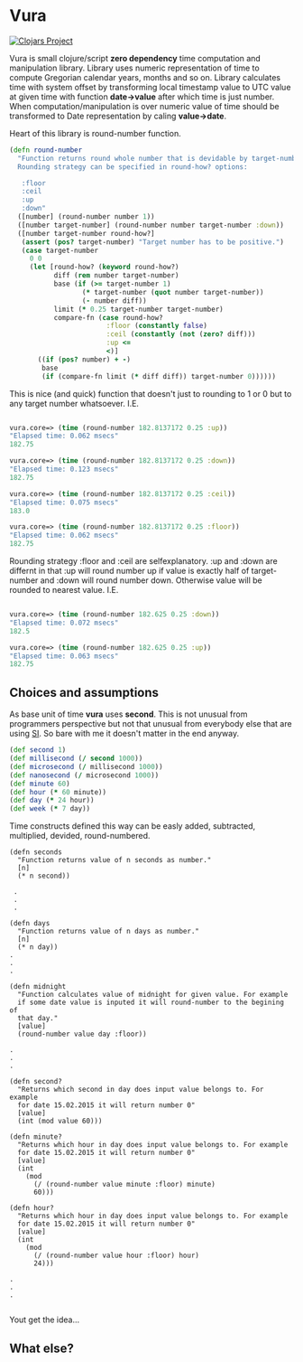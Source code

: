 # Vura

[![Clojars Project](https://img.shields.io/clojars/v/kovacnica/vura.core.svg)](https://clojars.org/kovacnica/vura.core)


Vura is small clojure/script **zero dependency** time computation and manipulation library. Library uses numeric representation of
time to compute Gregorian calendar years, months and so on. Library calculates time with system offset by transforming local 
timestamp value to UTC value at given time with function **date->value** after which time is just number. When computation/manipulation
is over numeric value of time should be transformed to Date representation by caling **value->date**.


Heart of this library is round-number function.

``` clojure
(defn round-number
  "Function returns round whole number that is devidable by target-number.
  Rounding strategy can be specified in round-how? options:

   :floor
   :ceil
   :up
   :down"
  ([number] (round-number number 1))
  ([number target-number] (round-number number target-number :down))
  ([number target-number round-how?]
   (assert (pos? target-number) "Target number has to be positive.")
   (case target-number
     0 0
     (let [round-how? (keyword round-how?)
           diff (rem number target-number)
           base (if (>= target-number 1)
                  (* target-number (quot number target-number))
                  (- number diff))
           limit (* 0.25 target-number target-number)
           compare-fn (case round-how?
                        :floor (constantly false)
                        :ceil (constantly (not (zero? diff)))
                        :up <=
                        <)]
       ((if (pos? number) + -)
        base
        (if (compare-fn limit (* diff diff)) target-number 0))))))
```

This is nice (and quick) function that doesn't just to rounding to 1 or 0 but to any target number whatsoever. I.E.
``` clojure

vura.core=> (time (round-number 182.8137172 0.25 :up))
"Elapsed time: 0.062 msecs"
182.75

vura.core=> (time (round-number 182.8137172 0.25 :down))
"Elapsed time: 0.123 msecs"
182.75

vura.core=> (time (round-number 182.8137172 0.25 :ceil))
"Elapsed time: 0.075 msecs"
183.0

vura.core=> (time (round-number 182.8137172 0.25 :floor))
"Elapsed time: 0.062 msecs"
182.75


```

Rounding strategy :floor and :ceil are selfexplanatory. :up and :down are differnt in that :up will round number up if value is exactly half of target-number and :down will round number down. Otherwise value will be rounded to nearest value. I.E.

``` clojure

vura.core=> (time (round-number 182.625 0.25 :down))
"Elapsed time: 0.072 msecs"
182.5

vura.core=> (time (round-number 182.625 0.25 :up))
"Elapsed time: 0.063 msecs"
182.75


```


## Choices and assumptions

As base unit of time **vura** uses **second**. This is not unusual from programmers perspective but not that unusual from everybody else that are using [SI](https://en.wikipedia.org/wiki/SI_base_unit). So bare with me it doesn't matter in the end anyway.

```clojure
(def second 1)
(def millisecond (/ second 1000))
(def microsecond (/ millisecond 1000))
(def nanosecond (/ microsecond 1000))
(def minute 60)
(def hour (* 60 minute))
(def day (* 24 hour))
(def week (* 7 day))
```

Time constructs defined this way can be easly added, subtracted, multiplied, devided, round-numbered.

```
(defn seconds 
  "Function returns value of n seconds as number."
  [n]
  (* n second))

 .
 .
 .

(defn days 
  "Function returns value of n days as number."
  [n]
  (* n day))
.
.
.

(defn midnight 
  "Function calculates value of midnight for given value. For example
  if some date value is inputed it will round-number to the begining of
  that day."
  [value]
  (round-number value day :floor))

.
.
.

(defn second? 
  "Returns which second in day does input value belongs to. For example
  for date 15.02.2015 it will return number 0"
  [value]
  (int (mod value 60)))

(defn minute? 
  "Returns which hour in day does input value belongs to. For example
  for date 15.02.2015 it will return number 0"
  [value]
  (int
    (mod
      (/ (round-number value minute :floor) minute)
      60)))

(defn hour? 
  "Returns which hour in day does input value belongs to. For example
  for date 15.02.2015 it will return number 0"
  [value]
  (int
    (mod
      (/ (round-number value hour :floor) hour)
      24)))

.
.
.


```

Yout get the idea...


## What else?


